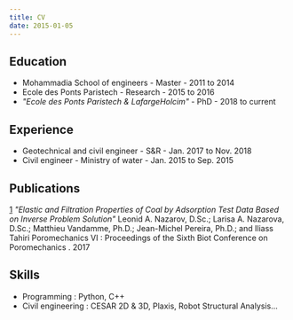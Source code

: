 ```yaml
---
title: CV
date: 2015-01-05
---
```


## Education

- Mohammadia School of engineers            - Master   - 2011 to 2014
- Ecole des Ponts Paristech                 - Research - 2015 to 2016
- *"Ecole des Ponts Paristech & LafargeHolcim"* - PhD - 2018 to current

## Experience

- Geotechnical and civil engineer - S&R - Jan. 2017 to Nov. 2018
- Civil engineer - Ministry of water - Jan. 2015 to Sep. 2015

## Publications

[1](https://ascelibrary.org/doi/abs/10.1061/9780784480779.034?src=recsys) *"Elastic and Filtration Properties of Coal by Adsorption Test Data Based on Inverse Problem Solution"*
Leonid A. Nazarov, D.Sc.; Larisa A. Nazarova, D.Sc.; Matthieu Vandamme, Ph.D.; Jean-Michel Pereira, Ph.D.; and Iliass Tahiri
Poromechanics VI : Proceedings of the Sixth Biot Conference on Poromechanics . 2017


## Skills

- Programming : Python, C++
- Civil engineering : CESAR 2D & 3D, Plaxis, Robot Structural Analysis...
